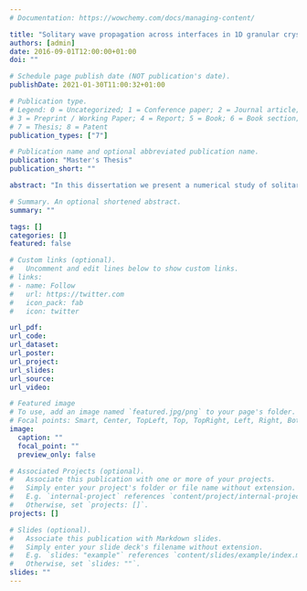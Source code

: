 ```yaml
---
# Documentation: https://wowchemy.com/docs/managing-content/

title: "Solitary wave propagation across interfaces in 1D granular crystals"
authors: [admin]
date: 2016-09-01T12:00:00+01:00
doi: ""

# Schedule page publish date (NOT publication's date).
publishDate: 2021-01-30T11:00:32+01:00

# Publication type.
# Legend: 0 = Uncategorized; 1 = Conference paper; 2 = Journal article;
# 3 = Preprint / Working Paper; 4 = Report; 5 = Book; 6 = Book section;
# 7 = Thesis; 8 = Patent
publication_types: ["7"]

# Publication name and optional abbreviated publication name.
publication: "Master's Thesis"
publication_short: ""

abstract: "In this dissertation we present a numerical study of solitary wave propagation in 1D granular crystals with Hertz-like interaction potentials. We consider interfaces between media with different exponents in the interaction potential. For an interface with increasing interaction potential exponent along the propagation direction we obtain mainly transmission with delayed secondary transmitted and reflected pulses. For interfaces with decreasing interaction potential exponent we observe both significant reflection and transmission of the solitary wave, where the transmitted part of the wave forms a multipulse structure. We investigate impurities consisting of beads with different interaction exponents compared to the medium they are embedded in. We find that the impurities cause both reflection and transmission, including the formation of a multipulse structure, independently of whether the exponent in the impurities is smaller or larger than in the embedding medium. For wave propagation effects at interfaces and impurities we give an explanation in terms of quasi-particle collisions. Lastly, we study disorder and periodicity in the interaction potential exponents. Solitary waves in media with randomised interaction exponents experience exponential decay, where the dependence of the decay rate is similar to the case of randomised bead masses. For chains with interaction exponents alternating between two values we find qualitatively different propagation properties depending on the choice of the two exponents. We find regimes with exponential decay and stable solitary wave propagation with pairwise collective behaviour. For certain exponent values we observe a new type of stable confined wave, with a periodically changing wave form."

# Summary. An optional shortened abstract.
summary: ""

tags: []
categories: []
featured: false

# Custom links (optional).
#   Uncomment and edit lines below to show custom links.
# links:
# - name: Follow
#   url: https://twitter.com
#   icon_pack: fab
#   icon: twitter

url_pdf:
url_code:
url_dataset:
url_poster:
url_project:
url_slides:
url_source:
url_video:

# Featured image
# To use, add an image named `featured.jpg/png` to your page's folder. 
# Focal points: Smart, Center, TopLeft, Top, TopRight, Left, Right, BottomLeft, Bottom, BottomRight.
image:
  caption: ""
  focal_point: ""
  preview_only: false

# Associated Projects (optional).
#   Associate this publication with one or more of your projects.
#   Simply enter your project's folder or file name without extension.
#   E.g. `internal-project` references `content/project/internal-project/index.md`.
#   Otherwise, set `projects: []`.
projects: []

# Slides (optional).
#   Associate this publication with Markdown slides.
#   Simply enter your slide deck's filename without extension.
#   E.g. `slides: "example"` references `content/slides/example/index.md`.
#   Otherwise, set `slides: ""`.
slides: ""
---
```

